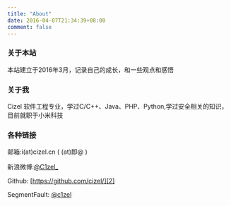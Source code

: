 ```yaml
---
title: "About"
date: 2016-04-07T21:34:39+08:00
comment: false
---
```


### 关于本站
本站建立于2016年3月，记录自己的成长，和一些观点和感悟

### 关于我
Cizel 软件工程专业，学过C/C++、Java、PHP、Python,学过安全相关的知识，目前就职于小米科技

### 各种链接

邮箱:i(at)cizel.cn ( (at)即@ )

新浪微博:[@C1zel_][1]

Github: [https://github.com/cizel/][2]

SegmentFault: [@c1zel][3]

[1]:http://weibo.com/itcizel/
[2]:https://github.com/cizel/
[3]:https://segmentfault.com/u/c1zel

